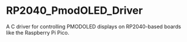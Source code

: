 # RP2040_PmodOLED_Driver
A C driver for controlling PMODOLED displays on RP2040-based boards like the Raspberry Pi Pico.
